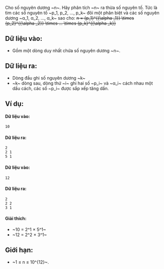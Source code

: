 Cho số nguyên dương ~n~. Hãy phân tích ~n~ ra thừa số nguyên tố. Tức là tìm các số nguyên tố ~p_1, p_2, …, p_k~ đôi một phân biệt và các số nguyên dương ~α_1, α_2, …, α_k~ sao cho:
~~n = {p_1}^{{\alpha _1}} \times {p_2}^{{\alpha _2}} \times ... \times {p_k}^{{\alpha _k}}~~

## Dữ liệu vào:
- Gồm một dòng duy nhất chứa số nguyên dương ~n~.

## Dữ liệu ra:
- Dòng đầu ghi số nguyên dương ~k~
- ~k~ dòng sau, dòng thứ ~i~ ghi hai số ~p_i~ và ~α_i~ cách nhau một dấu cách, các số ~p_i~ được sắp xếp tăng dần.

## Ví dụ:
#### Dữ liệu vào:
```
10
```

#### Dữ liệu ra:
```
2
2 1
5 1
```

#### Dữ liệu vào:
```
12
```

#### Dữ liệu ra:
```
2
2 2
3 1
```

#### Giải thích:
- ~10 = 2^1 × 5^1~
- ~12 = 2^2 × 3^1~

## Giới hạn:
- ~1 ≤ n ≤ 10^{12}~.